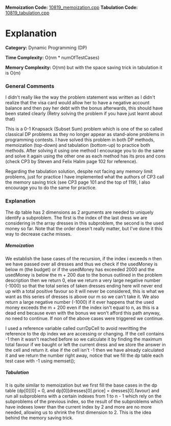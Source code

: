 **Memoization Code:** [10819\_memoization.cpp]()
**Tabulation Code:** [10819\_tabulation.cpp]()

# Explanation

**Category:** Dynamic Programming (DP)

**Time Complexity:** O(nm * numOfTestCases)

**Memory Complexity:** O(nm) but with the space saving trick in tabulation it is O(m)

### General Comments

I didn't really like the way the problem statement was written as I didn't realize that the visa card would allow her to have a negative account balance and then pay her debt with the bonus afterwards, this should have been stated clearly (Retry solving the problem if you have just learnt about that)

This is a 0-1 Knapsack (Subset Sum) problem which is one of the so called classical DP problems as they no longer appear as stand-alone problems in programming contests. I have solved this problem in both DP methods, memoization (top-down) and tabulation (bottom-up) to practice both methods. After solving it using one method I encourage you to do the same and solve it again using the other one as each method has its pros and cons (check CP3 by Steven and Felix Halim page 102 for reference). 

Regarding the tabulation solution, despite not facing any memory limit problems, just for practice I have implemented what the authors of CP3 call the memory saving trick (see CP3 page 101 and the top of 119), I also encourage you to do the same for practice.

### Explanation

The dp table has 2 dimensions as 2 arguments are needed to uniquely identify a subproblem. The first is the index of the last dress we are considering in the array dresses in this subproblem, the second is the used money so far. Note that the order doesn't really matter, but I've done it this way to decrease cache misses.

##### Memoization

We establish the base cases of the recursion, if the index i exceeds n then we have passed over all dresses and thus we check if the usedMoney is below m (the budget) or if the usedMoney has exceeded 2000 and the usedMoney is below the m + 200 due to the bonus outlined in the problem description then we return 0, else we return a very large negative number (-1000) so that the total series of taken dresses ending here will never end up with a total positive favour so it will never be considered, this is what we want as this series of dresses is above our m so we can't take it. We also return a large negative number (-1000) if it ever happens that the used money exceeds the m + 200 even if the index isn't equal to n, as this is a dead end because even with the bonus we won't afford this path anyway, no need to continue. If non of the above cases were triggered we continue.

I used a reference variable called currDpCell to avoid rewritting the reference to the dp index we are accessing or changing. If the cell contains -1 then it wasn't reached before so we calculate it by finding the maximum total favour if we baught or left the current dress and we store the answer in the cell and return it. else if the cell isn't -1 then we have already calculated it and we return the number right away, notice that we fill the dp table each test case with -1 using memset();

##### Tabulation

It is quite similar to memoization but we first fill the base cases in the dp table (dp\[0\]\[0\] = 0, and dp\[0\]\[dresses\[0\].price\] = dresses\[0\].favour) and run all subproblems with a certain indexes from 1 to n - 1 which rely on the subproblems of the previous index, so the result of the subproblems which have indexes lower than the current index by 2 and more are no more needed, allowing us to shrink the first dimension to 2. This is the idea behind the memory saving trick.
